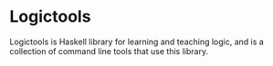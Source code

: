 # Logictools

Logictools is Haskell library for learning and teaching logic, and is a collection of command line tools that use this library.



